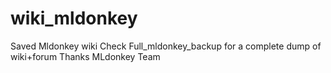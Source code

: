 # wiki_mldonkey
Saved Mldonkey wiki
Check Full_mldonkey_backup for a complete dump of wiki+forum
Thanks MLdonkey Team
